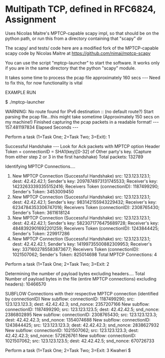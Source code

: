# Multipath TCP, defined in RFC6824, Assignment

Uses Nicolas Maitre's MPTCP-capable scapy impl, so that should be
on the python path, or run this from a directory containing that "scapy" dir

The scapy/ and tests/ code here are a modified fork of the MPTCP-capable scapy code by Nicolas Maitre at https://github.com/nimai/mptcp-scapy 

You can use the script "mptcp-launcher" to start the software. It
works only if you are in the same directory that the python "scapy" module.

It takes some time to process the pcap file approximately 160 secs --- Need to fix this, for now functionality is vital

EXAMPLE RUN

$ ./mptcp-launcher

WARNING: No route found for IPv6 destination :: (no default route?)
Start parsing the pcap file...this might take sometime (Approximately 150 secs on my machine!)
Finished capturing the pcap packets in a readable format!
--- 157.481197834 Elapsed Seconds ---

Perform a task (1=Task One; 2=Task Two; 3=Exit): 1

Successful Handshake --- Look for Ack packets with MPTCP option Header
Token = connectionID = SHA1(key)[0-32] of Other party's key. (Capture from
		 either step 2 or 3 in the first handshake)
Total packets: 132789

Identifying MPTCP Connections....
1. New MPTCP Connection (Successful Handshake) src: 123.123.123.1; dest: 42.42.42.1; Sender's key: 2097874973131745533; Receiver's key: 14232633393355152416; Receivers Token (connectionID): 1187499290; Sender's Token: 3453009450
2. New MPTCP Connection (Successful Handshake) src: 123.123.123.1; dest: 42.42.42.1; Sender's key: 983142155943229432; Receiver's key: 6234784353306747016; Receivers Token (connectionID): 2308765430; Sender's Token: 3611618124
3. New MPTCP Connection (Successful Handshake) src: 123.123.123.1; dest: 42.42.42.1; Sender's key: 5823071776475689728; Receiver's key: 4848392901692201259; Receivers Token (connectionID): 1243844425; Sender's Token: 229917286
4. New MPTCP Connection (Successful Handshake) src: 123.123.123.1; dest: 42.42.42.1; Sender's key: 14199735500882309953; Receiver's key: 3371602785583873677; Receivers Token (connectionID): 1021507062; Sender's Token: 825014698
Total MPTCP Connections: 4

Perform a task (1=Task One; 2=Task Two; 3=Exit: 2

Determining the number of payload bytes excluding headers....
Total Number of payload bytes in the file (entire MPTCP connections) excluding headers): 10466570

SUBFLOW Connections with their respective MPTCP connection (identified by connectionID)
New subflow: connectionID: 1187499290; src: 123.123.123.3; dest: 42.42.42.3; snd_nonce: 2357207166
New subflow: connectionID: 1187499290; src: 123.123.123.5; dest: 42.42.42.5; snd_nonce: 2386802895
New subflow: connectionID: 2308765430; src: 123.123.123.3; dest: 42.42.42.3; snd_nonce: 1354074688
New subflow: connectionID: 1243844425; src: 123.123.123.3; dest: 42.42.42.3; snd_nonce: 2838627932
New subflow: connectionID: 1021507062; src: 123.123.123.3; dest: 42.42.42.3; snd_nonce: 572626761
New subflow: connectionID: 1021507062; src: 123.123.123.5; dest: 42.42.42.5; snd_nonce: 670726733

Perform a task (1=Task One; 2=Task Two; 3=Exit: 3
Kwaheri
$ 
